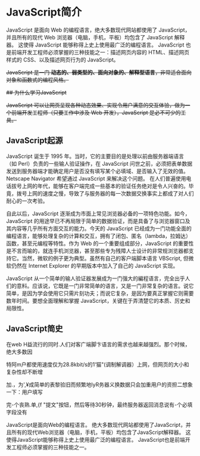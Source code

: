 # JavaScript简介

JavaScript 是面向 Web 的编程语言，绝大多数现代网站都使用了 JavaScript，并且所有的现代 Web 浏览器（电脑，手机，平板）均包含了 JavaScript 解释器。 这使得 JavaScript 能够称得上史上使用最广泛的编程语言。 JavaScript 也是前端开发工程师必须掌握的三种技能之一：描述网页内容的 HTML、描述网页样式的 CSS、以及描述网页行为的 JavaScript。

~~JavaScript 是一门 **动态的、弱类型的、面向对象的、解释型语言**，非常适合面向对象和函数式的编程风格。~~

~~## 为什么学习JavaScript~~

~~JavaScript 可以让网页呈现各种动态效果、实现令用户满意的交互体验，做为一个前端开发工程师（只要工作中涉及 Web 开发），JavaScript 是必不可少的工具。~~

## JavaScript起源

JavaScript 诞生于 1995 年。当时，它的主要目的是处理以前由服务器端语言（如 Perl）负责的一些输人验证操作，在 JavaScript 问世之前，必须把表单数据发送到服务器端才能确定用户是否没有填写某个必填域、是否输入了无效的值。Netscape Navigator 希望通过 JavaScript 来解决这个问题。 在人们普遍使用电话拔号上网的年代，能够在客户端完成一些基本的验证任务绝对是令人兴奋的。毕竟，拨号上网的速度之慢，导致了与服务器的每一次数据交换事实上都成了对人们耐心的一次考验。 

自此以后，JavaScript 逐渐成为市面上常见浏览器必备的一项特色功能。如今，JavaScript 的用途早已不再局限于简单的数据验证，而是具备了与浏览器窗口及其内容等几乎所有方面交互的能力。今天的 JavaScript 已经成为一门功能全面的编程语言，能够处理复杂的计算和交互，拥有了闭包、匿名（lambda，拉姆达）函数，甚至元编程等特性。作为 Web 的一个重要组成部分，JavaScript 的重要性是不言而喻的，就连手机浏览器，甚至那些专为残障人士设计的非常规浏览器都支持它。当然，微软的例子更为典型。虽然有自己的客户端脚本语言 VBScript, 但微软仍然在 Internet Explorer 的早期版本中加入了自己的 JavaScript 实现。

JavaScript 从一个简单的输人验证器发展成为一门强大的編程语言，完全出乎人们的意料。应该说，它既是一门非常简单的语言，又是一门非常复杂的语言。说它简单，是因为学会使用它只需片刻功夫；而说它复杂，是因为要真正掌握它则需要数年时间。要想全面理解和掌握 JavaScript，关键在于弄清楚它的本质、厉史和局限性。 

## JavaScript简史

在web H益流行的同时.人们对客广端脚卞语言的需求也越来越强烈。那个时候，绝大多数因 

特阿m户都使用速度仅为28.8kbit/s的1‘猫"(调制解调器）上网，但网页的大小和复杂性却不断增 

加.，为',¥成简单的表黎验旧而频繁地lyR务器义换数据只会加重用户的资担二想象一下：用户填写 

完-个丧熟.单,{f "提文"按钮，然后等待30秒钟，最终服务器返回消息说有-个必填字段没有



 JavaScript是面向Web的编程语言。
 绝大多数现代网站都使用了JavaScript，并且所有的现代Web浏览器（电脑，手机，平板）均包含了JavaScript解释器。
 这使得JavaScript能够称得上史上使用最广泛的编程语言。
 JavaScript也是前端开发工程师必须掌握的三种技能之一。
